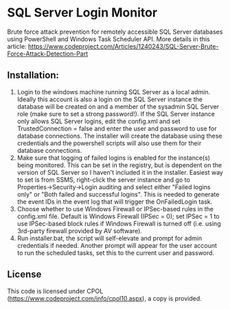 # SQL Server Login Monitor
Brute force attack prevention for remotely accessible SQL Server databases using PowerShell and Windows Task Scheduler API.
More details in this article: https://www.codeproject.com/Articles/1240243/SQL-Server-Brute-Force-Attack-Detection-Part

## Installation:

1. Login to the windows machine running SQL Server as a local admin. Ideally this account is also a login on the SQL Server instance the database will be created
on and a member of the sysadmin SQL Server role (make sure to set a strong password!). If the SQL Server instance only allows SQL Server logins, edit the config.xml
and set TrustedConnection = false and enter the user and password to use for database connections. The installer will create the database using these credentials
and the powershell scripts will also use them for their database connections.
2. Make sure that logging of failed logins is enabled for the instance(s) being monitored. This can be set in the registry, but is dependent on the version of
SQL Server so I haven't included it in the installer. Easiest way to set is from SSMS, right-click the server instance and go to Properties->Security->Login auditing and
select either "Failed logins only" or "Both failed and successful logins". This is needed to generate the event IDs in the event log that will trigger the OnFailedLogin
task.
3. Choose whether to use Windows Firewall or IPSec-based rules in the config.xml file. Default is Windows Firewall (IPSec = 0); set IPSec = 1 to use IPSec-based block rules if Windows Firewall is turned off (i.e. using 3rd-party firewall provided by AV software).
4. Run installer.bat, the script will self-elevate and prompt for admin credentials if needed. Another prompt will appear for the user account to run the scheduled
tasks, set this to the current user and password.

## License
This code is licensed under CPOL (https://www.codeproject.com/info/cpol10.aspx), a copy is provided.

